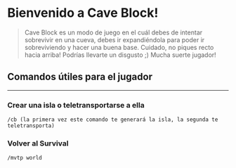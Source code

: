 # Bienvenido a Cave Block!

> Cave Block es un modo de juego en el cuál debes de intentar sobrevivir en una cueva, debes ir expandiéndola para poder ir sobreviviendo y hacer una buena base. Cuidado, no piques recto hacia arriba! Podrías llevarte un disgusto ;) Mucha suerte jugador!

## Comandos útiles para el jugador
---
### Crear una isla o teletransportarse a ella
~~~
/cb (la primera vez este comando te generará la isla, la segunda te teletransporta)
~~~

### Volver al Survival
~~~
/mvtp world
~~~